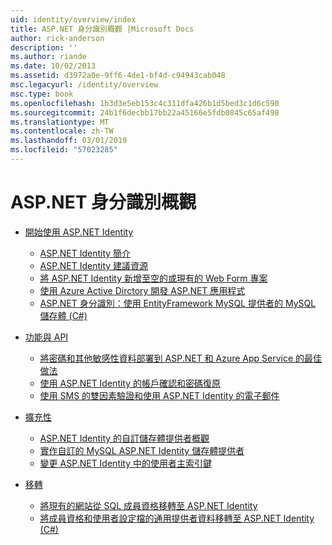```yaml
---
uid: identity/overview/index
title: ASP.NET 身分識別概觀 |Microsoft Docs
author: rick-anderson
description: ''
ms.author: riande
ms.date: 10/02/2013
ms.assetid: d3972a0e-9ff6-4de1-bf4d-c94943cab048
msc.legacyurl: /identity/overview
msc.type: book
ms.openlocfilehash: 1b3d3e5eb153c4c311dfa426b1d5bed3c1d6c590
ms.sourcegitcommit: 24b1f6decbb17bb22a45166e5fdb0845c65af498
ms.translationtype: MT
ms.contentlocale: zh-TW
ms.lasthandoff: 03/01/2019
ms.locfileid: "57023285"
---
```

<a name="aspnet-identity-overview"></a>ASP.NET 身分識別概觀
====================
- [開始使用 ASP.NET Identity](getting-started/index.md)

    - [ASP.NET Identity 簡介](getting-started/introduction-to-aspnet-identity.md)
    - [ASP.NET Identity 建議資源](getting-started/aspnet-identity-recommended-resources.md)
    - [將 ASP.NET Identity 新增至空的或現有的 Web Form 專案](getting-started/adding-aspnet-identity-to-an-empty-or-existing-web-forms-project.md)
    - [使用 Azure Active Dirctory 開發 ASP.NET 應用程式](getting-started/developing-aspnet-apps-with-windows-azure-active-directory.md)
    - [ASP.NET 身分識別：使用 EntityFramework MySQL 提供者的 MySQL 儲存體 (C#)](getting-started/aspnet-identity-using-mysql-storage-with-an-entityframework-mysql-provider.md)
- [功能與 API](features-api/index.md)

    - [將密碼和其他敏感性資料部署到 ASP.NET 和 Azure App Service 的最佳做法](features-api/best-practices-for-deploying-passwords-and-other-sensitive-data-to-aspnet-and-azure.md)
    - [使用 ASP.NET Identity 的帳戶確認和密碼復原](features-api/account-confirmation-and-password-recovery-with-aspnet-identity.md)
    - [使用 SMS 的雙因素驗證和使用 ASP.NET Identity 的電子郵件](features-api/two-factor-authentication-using-sms-and-email-with-aspnet-identity.md)
- [擴充性](extensibility/index.md)

    - [ASP.NET Identity 的自訂儲存體提供者概觀](extensibility/overview-of-custom-storage-providers-for-aspnet-identity.md)
    - [實作自訂的 MySQL ASP.NET Identity 儲存體提供者](extensibility/implementing-a-custom-mysql-aspnet-identity-storage-provider.md)
    - [變更 ASP.NET Identity 中的使用者主索引鍵](extensibility/change-primary-key-for-users-in-aspnet-identity.md)
- [移轉](migrations/index.md)

    - [將現有的網站從 SQL 成員資格移轉至 ASP.NET Identity](migrations/migrating-an-existing-website-from-sql-membership-to-aspnet-identity.md)
    - [將成員資格和使用者設定檔的通用提供者資料移轉至 ASP.NET Identity (C#)](migrations/migrating-universal-provider-data-for-membership-and-user-profiles-to-aspnet-identity.md)
